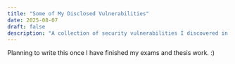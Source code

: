 ```yaml
---
title: "Some of My Disclosed Vulnerabilities"
date: 2025-08-07
draft: false
description: "A collection of security vulnerabilities I discovered in widely used projects during my research."
---
```


Planning to write this once I have finished my exams and thesis work. :)